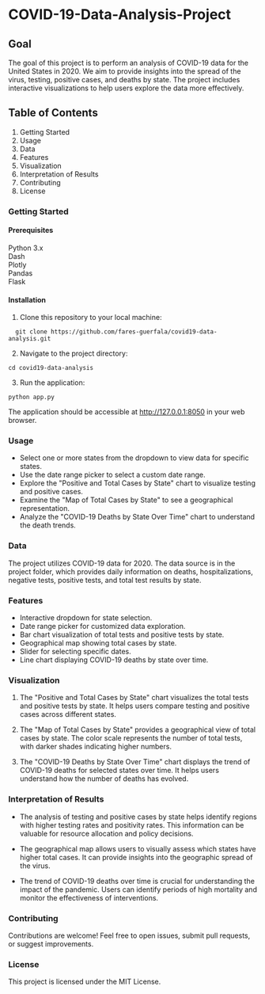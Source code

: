 # COVID-19-Data-Analysis-Project

## Goal
The goal of this project is to perform an analysis of COVID-19 data for the United States in 2020. We aim to provide insights into the spread of the virus, testing, positive cases, and deaths by state. The project includes interactive visualizations to help users explore the data more effectively.

## Table of Contents
1. Getting Started
2. Usage
3. Data
4. Features
5. Visualization
6. Interpretation of Results
7. Contributing
8. License


### Getting Started
#### Prerequisites
Python 3.x <br>
Dash <br>
Plotly <br>
Pandas <br>
Flask <br>

#### Installation
1. Clone this repository to your local machine:
```
  git clone https://github.com/fares-guerfala/covid19-data-analysis.git
```
2. Navigate to the project directory:
```
cd covid19-data-analysis
``` 
3. Run the application:
```
python app.py
```

The application should be accessible at http://127.0.0.1:8050 in your web browser.

### Usage
- Select one or more states from the dropdown to view data for specific states.
- Use the date range picker to select a custom date range.
- Explore the "Positive and Total Cases by State" chart to visualize testing and positive cases.
- Examine the "Map of Total Cases by State" to see a geographical representation.
- Analyze the "COVID-19 Deaths by State Over Time" chart to understand the death trends.

### Data
The project utilizes COVID-19 data for 2020. The data source is in the project folder, which provides daily information on deaths, hospitalizations, negative tests, positive tests, and total test results by state.

### Features
- Interactive dropdown for state selection.
- Date range picker for customized data exploration.
- Bar chart visualization of total tests and positive tests by state.
- Geographical map showing total cases by state.
- Slider for selecting specific dates.
- Line chart displaying COVID-19 deaths by state over time.

### Visualization
1. The "Positive and Total Cases by State" chart visualizes the total tests and positive tests by state. It helps users compare testing and positive cases across different states.

2. The "Map of Total Cases by State" provides a geographical view of total cases by state. The color scale represents the number of total tests, with darker shades indicating higher numbers.

3. The "COVID-19 Deaths by State Over Time" chart displays the trend of COVID-19 deaths for selected states over time. It helps users understand how the number of deaths has evolved.

### Interpretation of Results
- The analysis of testing and positive cases by state helps identify regions with higher testing rates and positivity rates. This information can be valuable for resource allocation and policy decisions.

- The geographical map allows users to visually assess which states have higher total cases. It can provide insights into the geographic spread of the virus.

- The trend of COVID-19 deaths over time is crucial for understanding the impact of the pandemic. Users can identify periods of high mortality and monitor the effectiveness of interventions.

### Contributing
Contributions are welcome! Feel free to open issues, submit pull requests, or suggest improvements.

### License
This project is licensed under the MIT License.





